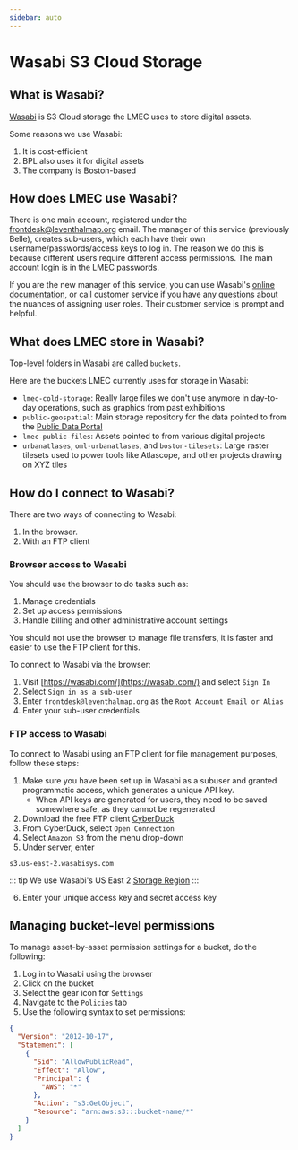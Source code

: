 ```yaml
---
sidebar: auto
---
```


# Wasabi S3 Cloud Storage

## What is Wasabi?

[Wasabi](https://wasabi.com/) is S3 Cloud storage the LMEC uses to store digital assets.

Some reasons we use Wasabi:
1. It is cost-efficient 
2. BPL also uses it for digital assets
3. The company is Boston-based

## How does LMEC use Wasabi?

There is one main account, registered under the frontdesk@leventhalmap.org email. The manager of this service (previously Belle), creates sub-users, which each have their own username/passwords/access keys to log in. The reason we do this is because different users require different access permissions. The main account login is in the LMEC passwords.

If you are the new manager of this service, you can use Wasabi's [online documentation](https://wasabi.com/wp-content/uploads/2018/02/Wasabi_User_Guide.pdf?x49699), or call customer service if you have any questions about the nuances of assigning user roles. Their customer service is prompt and helpful. 

## What does LMEC store in Wasabi? 

Top-level folders in Wasabi are called `buckets`. 

Here are the buckets LMEC currently uses for storage in Wasabi:
- `lmec-cold-storage`: Really large files we don't use anymore in day-to-day operations, such as graphics from past exhibitions
- `public-geospatial`: Main storage repository for the data pointed to from the [Public Data Portal](http://data.leventhalmap.org/)
- `lmec-public-files`: Assets pointed to from various digital projects 
- `urbanatlases`, `oml-urbanatlases`, and `boston-tilesets`: Large raster tilesets used to power tools like Atlascope, and other projects drawing on XYZ tiles

## How do I connect to Wasabi?


There are two ways of connecting to Wasabi:
1. In the browser. 
2. With an FTP client


### Browser access to Wasabi

You should use the browser to do tasks such as:
1. Manage credentials
2. Set up access permissions 
3. Handle billing and other administrative account settings

You should not use the browser to manage file transfers, it is faster and easier to use the FTP client for this. 

To connect to Wasabi via the browser:

1. Visit [https://wasabi.com/](https://wasabi.com/) and select `Sign In`
2. Select `Sign in as a sub-user`
3. Enter `frontdesk@leventhalmap.org` as the `Root Account Email or Alias`
4. Enter your sub-user credentials

### FTP access to Wasabi

To connect to Wasabi using an FTP client for file management purposes, follow these steps:

1. Make sure you have been set up in Wasabi as a subuser and granted programmatic access, which generates a unique API key. 
    * When API keys are generated for users, they need to be saved somewhere safe, as they cannot be regenerated
2. Download the free FTP client [CyberDuck](https://cyberduck.io/)
3. From CyberDuck, select `Open Connection`
4. Select `Amazon S3` from the menu drop-down
5. Under server, enter 

```
s3.us-east-2.wasabisys.com
```

::: tip
We use Wasabi's US East 2 [Storage Region](https://wasabi-support.zendesk.com/hc/en-us/articles/360015106031-What-are-the-service-URLs-for-Wasabi-s-different-storage-regions-)
:::

6. Enter your unique access key and secret access key

## Managing bucket-level permissions

To manage asset-by-asset permission settings for a bucket, do the following:

1. Log in to Wasabi using the browser
2. Click on the bucket
3. Select the gear icon for `Settings`
4. Navigate to the `Policies` tab
5. Use the following syntax to set permissions:

``` json
{
  "Version": "2012-10-17",
  "Statement": [
    {
      "Sid": "AllowPublicRead",
      "Effect": "Allow",
      "Principal": {
        "AWS": "*"
      },
      "Action": "s3:GetObject",
      "Resource": "arn:aws:s3:::bucket-name/*"
    }
  ]
}
```



